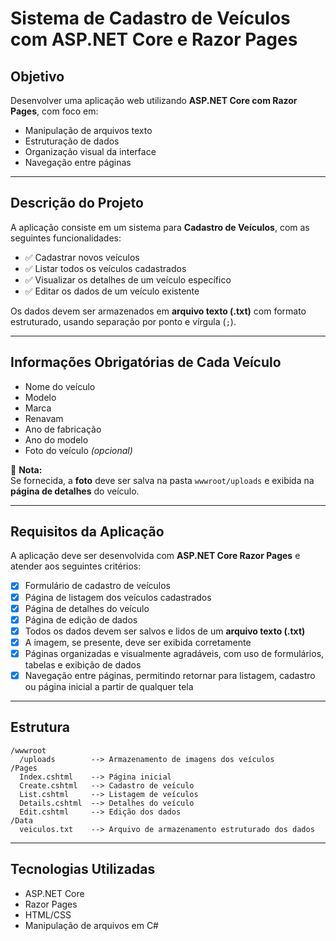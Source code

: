 # Sistema de Cadastro de Veículos com ASP.NET Core e Razor Pages

## Objetivo

Desenvolver uma aplicação web utilizando **ASP.NET Core com Razor Pages**, com foco em:

- Manipulação de arquivos texto
- Estruturação de dados
- Organização visual da interface
- Navegação entre páginas

---

## Descrição do Projeto

A aplicação consiste em um sistema para **Cadastro de Veículos**, com as seguintes funcionalidades:

- ✅ Cadastrar novos veículos  
- ✅ Listar todos os veículos cadastrados  
- ✅ Visualizar os detalhes de um veículo específico  
- ✅ Editar os dados de um veículo existente  

Os dados devem ser armazenados em **arquivo texto (.txt)** com formato estruturado, usando separação por ponto e vírgula (`;`).

---

## Informações Obrigatórias de Cada Veículo

- Nome do veículo  
- Modelo  
- Marca  
- Renavam  
- Ano de fabricação  
- Ano do modelo  
- Foto do veículo *(opcional)*  

📌 **Nota:**  
Se fornecida, a **foto** deve ser salva na pasta `wwwroot/uploads` e exibida na **página de detalhes** do veículo.

---

## Requisitos da Aplicação

A aplicação deve ser desenvolvida com **ASP.NET Core Razor Pages** e atender aos seguintes critérios:

- [x] Formulário de cadastro de veículos  
- [x] Página de listagem dos veículos cadastrados  
- [x] Página de detalhes do veículo  
- [x] Página de edição de dados  
- [x] Todos os dados devem ser salvos e lidos de um **arquivo texto (.txt)**  
- [x] A imagem, se presente, deve ser exibida corretamente  
- [x] Páginas organizadas e visualmente agradáveis, com uso de formulários, tabelas e exibição de dados  
- [x] Navegação entre páginas, permitindo retornar para listagem, cadastro ou página inicial a partir de qualquer tela  

---

## Estrutura 

```
/wwwroot
  /uploads        --> Armazenamento de imagens dos veículos
/Pages
  Index.cshtml    --> Página inicial
  Create.cshtml   --> Cadastro de veículo
  List.cshtml     --> Listagem de veículos
  Details.cshtml  --> Detalhes do veículo
  Edit.cshtml     --> Edição dos dados
/Data
  veiculos.txt    --> Arquivo de armazenamento estruturado dos dados
```

---

## Tecnologias Utilizadas

- ASP.NET Core
- Razor Pages
- HTML/CSS
- Manipulação de arquivos em C#
